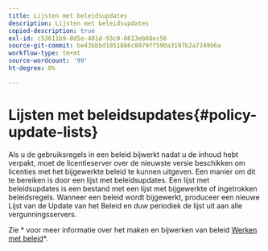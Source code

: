 ```yaml
---
title: Lijsten met beleidsupdates
description: Lijsten met beleidsupdates
copied-description: true
exl-id: c53611b9-8d5e-481d-93c0-0613eb88ec56
source-git-commit: be43bbbd1051886c8979ff590a3197b2a7249b6a
workflow-type: tm+mt
source-wordcount: '99'
ht-degree: 0%

---
```


# Lijsten met beleidsupdates{#policy-update-lists}

Als u de gebruiksregels in een beleid bijwerkt nadat u de inhoud hebt verpakt, moet de licentieserver over de nieuwste versie beschikken om licenties met het bijgewerkte beleid te kunnen uitgeven. Een manier om dit te bereiken is door een lijst met beleidsupdates. Een lijst met beleidsupdates is een bestand met een lijst met bijgewerkte of ingetrokken beleidsregels. Wanneer een beleid wordt bijgewerkt, produceer een nieuwe Lijst van de Update van het Beleid en duw periodiek de lijst uit aan alle vergunningsservers.

Zie * voor meer informatie over het maken en bijwerken van beleid [Werken met beleid](../../aaxs-protecting-content/content-working-with-policies/content-working-with-policies-overview.md)*.
